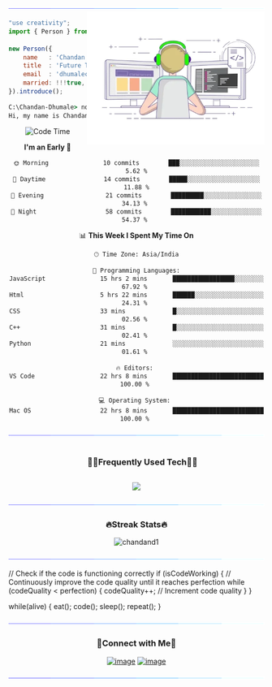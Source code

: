 <img src="/assets/images/horizontal-divider-gradient.gif">

<picture> 
<a href="https://media.giphy.com/media/SWoSkN6DxTszqIKEqv/giphy.gif" alt="Developer">
<img src="/assets//images/developer.webp" align="right" width="350">
</a>
</picture>

```js
"use creativity";
import { Person } from 'India';

new Person({
    name   : 'Chandan Dhumale',
    title  : 'Future Tech Leader',
    email  : 'dhumalechandan10@gmail.com',
    married: !!!true,
}).introduce();
```

```cmd
C:\Chandan-Dhumale> node index.js
Hi, my name is Chandan Dhumale, I'm a Computer Engineer from India.
```
<div align="center">

![Code Time](http://img.shields.io/badge/Code%20Time-1%2C637%20hrs%2030%20mins-blue)

<!--START_SECTION:waka-->
**I'm an Early 🐤** 

```text
🌞 Morning               10 commits        ███░░░░░░░░░░░░░░░░░░░░░░   5.62 %
🌆 Daytime                14 commits        █████░░░░░░░░░░░░░░░░░░░░   11.88 %
🌃 Evening                 21 commits        █████████░░░░░░░░░░░░░░░░   34.13 % 
🌙 Night                   58 commits        ███████████░░░░░░░░░░░░░░   54.37 % 

```

📊 **This Week I Spent My Time On** 

```text
🕑︎ Time Zone: Asia/India

💬 Programming Languages:
JavaScript               15 hrs 2 mins       █████████████████░░░░░░░░   67.92 % 
Html                     5 hrs 22 mins       ██████░░░░░░░░░░░░░░░░░░░   24.31 % 
CSS                      33 mins             █░░░░░░░░░░░░░░░░░░░░░░░░   02.56 % 
C++                      31 mins             █░░░░░░░░░░░░░░░░░░░░░░░░   02.41 % 
Python                   21 mins             ░░░░░░░░░░░░░░░░░░░░░░░░░   01.61 % 

🔥 Editors: 
VS Code                  22 hrs 8 mins       █████████████████████████   100.00 % 

💻 Operating System: 
Mac OS                   22 hrs 8 mins       █████████████████████████   100.00 % 
```
</div>

<img src="/assets/images/horizontal-divider-gradient.gif">

<!--h1 without bottom border-->
<div id="user-content-toc">
  <ul align="center">
    <summary><h3 style="display: inline-block">🧑‍💻Frequently Used Tech🧑‍💻</h3></summary>
  </ul>
</div>

<!--tech stack icons-->
<p align="center">
<a href="https://skillicons.dev">
<img src="https://skillicons.dev/icons?i=js,html,css,c,python,discord,firebase,github,kali,mysql,cpp,git,vscode,figma,notion,ps,webflow,linkedin&perline=6" />
</a>
</p>

<img src="/assets/images/horizontal-divider-gradient.gif">

<h3 align="center">🔥Streak Stats🔥</h3>

<!-- custom streak stats: https://git.io/streak-stats -->
<p align="center"><img src="https://github-readme-streak-stats.herokuapp.com/?user=chandand1&" alt="chandand1" /></p>

<!--x axis divider-->
<img src="/assets/images/horizontal-divider-gradient.gif">

// Check if the code is functioning correctly
if (isCodeWorking) {
    // Continuously improve the code quality until it reaches perfection
    while (codeQuality < perfection) {
        codeQuality++; // Increment code quality
    }
}

while(alive) {
  eat();
  code();
  sleep();
  repeat();
}
<!--x axis divider-->
<img src="/assets/images/horizontal-divider-gradient.gif">

<!-- Connect with me -->
<h3 align="center">🤝Connect with Me🤝</h3>
<div align="center">

[![image](https://img.shields.io/badge/LinkedIn-0077B5?style=for-the-badge&logo=linkedin&logoColor=white)](https://www.linkedin.com/in/chandan-dhumale-72a684286/)
[![image](https://img.shields.io/badge/Instagram-E4405F?style=for-the-badge&logo=instagram&logoColor=white)](https://www.instagram.com/_.chandan._exe/)

</div>

<img src="/assets/images/horizontal-divider-gradient.gif">
